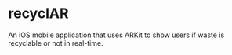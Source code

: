 # recyclAR

An iOS mobile application that uses ARKit to show users if waste is recyclable or not in real-time.
